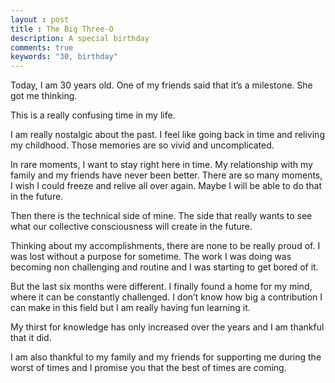 ```yaml
---
layout : post
title : The Big Three-O
description: A special birthday
comments: true
keywords: "30, birthday"
---
```


Today, I am 30 years old. One of my friends said that it’s a milestone. She got me thinking.

This is a really confusing time in my life.

I am really nostalgic about the past. I feel like going back in time and reliving my childhood. Those memories are so vivid and uncomplicated.

In rare moments, I want to stay right here in time. My relationship with my family and my friends have never been better. There are so many moments, I wish I could freeze and relive all over again. Maybe I will be able to do that in the future.

Then there is the technical side of mine. The side that really wants to see what our collective consciousness will create in the future.

Thinking about my accomplishments, there are none to be really proud of. I was lost without a purpose for sometime. The work I was doing was becoming non challenging and routine and I was starting to get bored of it.

But the last six months were different. I finally found a home for my mind, where it can be constantly challenged. I don’t know how big a contribution I can make in this field but I am really having fun learning it.

My thirst for knowledge has only increased over the years and I am thankful that it did.

I am also thankful to my family and my friends for supporting me during the worst of times and I promise you that the best of times are coming.
